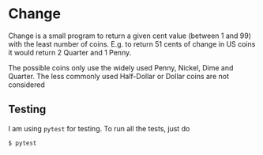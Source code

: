 Change
====== 

Change is a small program to return a given cent value (between 1 and 99) with the least number of coins. 
E.g. to return 51 cents of change in US coins it would return 2 Quarter and 1 Penny.

The possible coins only use the widely used Penny, Nickel, Dime and Quarter. 
The less commonly used Half-Dollar or Dollar coins are not considered


Testing
-------

I am using `pytest` for testing. To run all the tests, just do 
```bash
$ pytest
```
